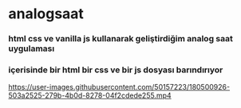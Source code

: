 # analogsaat

### html css ve vanilla js kullanarak geliştirdiğim analog saat uygulaması
### içerisinde bir html bir css ve bir js dosyası barındırıyor


https://user-images.githubusercontent.com/50157223/180500926-503a2525-279b-4b0d-8278-04f2cdede255.mp4


